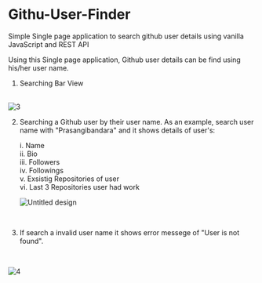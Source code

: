 # Githu-User-Finder
Simple Single page application to search github user details using vanilla JavaScript and REST API


Using this Single page application, Github user details can be find using his/her user name.
<br>
1. Searching Bar View<br><br>

![3](https://user-images.githubusercontent.com/73025102/228526241-bf8b2696-8f69-488e-8e31-0ccef1fb0978.png)
<br>

2. Searching a Github user by their user name. As an example, search user name with "Prasangibandara" and it shows details of user's:
    
    i.    Name<br>
    ii.   Bio<br>
    iii.  Followers<br>
    iv.   Followings<br>
    v.    Exsistig Repositories of user<br>
    vi.   Last 3 Repositories user had work<br>
    
    ![Untitled design](https://user-images.githubusercontent.com/73025102/228527324-cf1ed775-d640-4952-ba9e-fb7aa56d48c6.png)
<br>

3. If search a invalid user name it shows error messege of "User is not found".
<br>

![4](https://user-images.githubusercontent.com/73025102/228527719-36849bc2-3df8-42d0-9e57-0d1f24395689.png)
